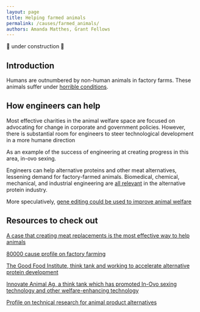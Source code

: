 ```yaml
---
layout: page
title: Helping farmed animals
permalink: /causes/farmed_animals/
authors: Amanda Matthes, Grant Fellows
---
```


🚧 under construction 🚧

## Introduction

Humans are outnumbered by non-human animals in factory farms. These animals suffer under [horrible conditions](https://80000hours.org/problem-profiles/factory-farming/#treatment).

## How engineers can help

Most effective charities in the animal welfare space are focused on advocating for change in corporate and government policies. However, there is substantial room for engineers to steer technological development in a more humane direction

As an example of the success of engineering at creating progress in this area, in-ovo sexing.

Engineers can help alternative proteins and other meat alternatives, lessening demand for factory-farmed animals. Biomedical, chemical, mechanical, and industrial engineering are [all relevant](https://docs.google.com/document/d/1hAl_qJdEA6yfvnX266RcOrUzFbeAa4uChioF-X2byCQ/edit?tab=t.0) in the alternative protein industry.

More speculatively, [gene editing could be used to improve animal welfare](https://www.vox.com/22994946/gene-editing-farm-animals-livestock-crispr-genetic-engineering)

## Resources to check out

[A case that creating meat replacements is the most effective way to help animals](https://80000hours.org/podcast/episodes/bruce-friedrich-good-food-institute/)

[80000 cause profile on factory farming](https://80000hours.org/problem-profiles/factory-farming/)

[The Good Food Institute, think tank and working to accelerate alternative protein development](https://gfi.org/)

[Innovate Animal Ag, a think tank which has promoted In-Ovo sexing technology and other welfare-enhancing technology](https://innovateanimalag.org/)

[Profile on technical research for animal product alternatives](https://animaladvocacycareers.org/career-path-guides/animal-product-alternatives/)